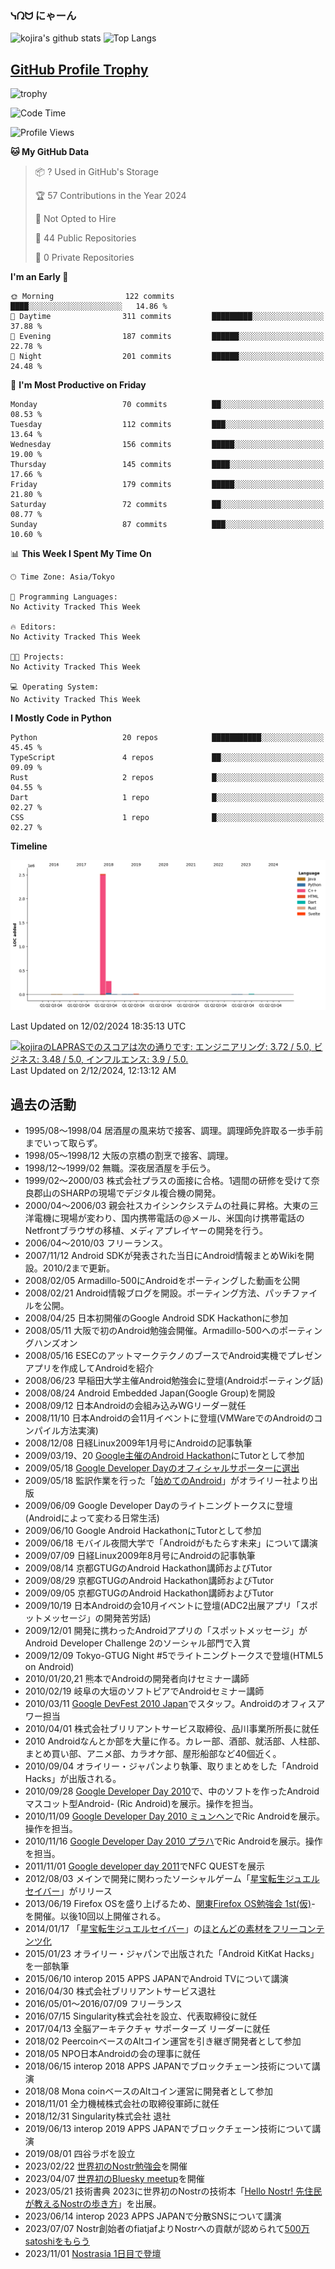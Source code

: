### ᓭᘣᗢ にゃーん

![kojira's github stats](https://github-readme-stats.vercel.app/api?username=kojira&show_icons=true&line_height=24&custom_title=kojira's%20GitHub%20Stats)
![Top Langs](https://github-readme-stats.vercel.app/api/top-langs/?username=kojira&layout=compact&langs_count=8)

## [GitHub Profile Trophy](https://github.com/ryo-ma/github-profile-trophy)
![trophy](https://github-profile-trophy.vercel.app/?username=kojira&theme=onedark)

<!--START_SECTION:waka-->
![Code Time](http://img.shields.io/badge/Code%20Time-0%20secs-blue)

![Profile Views](http://img.shields.io/badge/Profile%20Views-55-blue)

**🐱 My GitHub Data** 

> 📦 ? Used in GitHub's Storage 
 > 
> 🏆 57 Contributions in the Year 2024
 > 
> 🚫 Not Opted to Hire
 > 
> 📜 44 Public Repositories 
 > 
> 🔑 0 Private Repositories 
 > 
**I'm an Early 🐤** 

```text
🌞 Morning                122 commits         ████░░░░░░░░░░░░░░░░░░░░░   14.86 % 
🌆 Daytime                311 commits         █████████░░░░░░░░░░░░░░░░   37.88 % 
🌃 Evening                187 commits         ██████░░░░░░░░░░░░░░░░░░░   22.78 % 
🌙 Night                  201 commits         ██████░░░░░░░░░░░░░░░░░░░   24.48 % 
```
📅 **I'm Most Productive on Friday** 

```text
Monday                   70 commits          ██░░░░░░░░░░░░░░░░░░░░░░░   08.53 % 
Tuesday                  112 commits         ███░░░░░░░░░░░░░░░░░░░░░░   13.64 % 
Wednesday                156 commits         █████░░░░░░░░░░░░░░░░░░░░   19.00 % 
Thursday                 145 commits         ████░░░░░░░░░░░░░░░░░░░░░   17.66 % 
Friday                   179 commits         █████░░░░░░░░░░░░░░░░░░░░   21.80 % 
Saturday                 72 commits          ██░░░░░░░░░░░░░░░░░░░░░░░   08.77 % 
Sunday                   87 commits          ███░░░░░░░░░░░░░░░░░░░░░░   10.60 % 
```


📊 **This Week I Spent My Time On** 

```text
🕑︎ Time Zone: Asia/Tokyo

💬 Programming Languages: 
No Activity Tracked This Week

🔥 Editors: 
No Activity Tracked This Week

🐱‍💻 Projects: 
No Activity Tracked This Week

💻 Operating System: 
No Activity Tracked This Week
```

**I Mostly Code in Python** 

```text
Python                   20 repos            ███████████░░░░░░░░░░░░░░   45.45 % 
TypeScript               4 repos             ██░░░░░░░░░░░░░░░░░░░░░░░   09.09 % 
Rust                     2 repos             █░░░░░░░░░░░░░░░░░░░░░░░░   04.55 % 
Dart                     1 repo              █░░░░░░░░░░░░░░░░░░░░░░░░   02.27 % 
CSS                      1 repo              █░░░░░░░░░░░░░░░░░░░░░░░░   02.27 % 
```



**Timeline**

![Lines of Code chart](https://raw.githubusercontent.com/kojira/kojira/main/assets/bar_graph.png)


 Last Updated on 12/02/2024 18:35:13 UTC
<!--END_SECTION:waka-->

<!--START_SECTION:lapras-card-->
<p ><a href="https://lapras.com/public/kojira" target="_blank" rel="noopener noreferrer"><img alt="kojiraのLAPRASでのスコアは次の通りです: エンジニアリング: 3.72 / 5.0, ビジネス: 3.48 / 5.0, インフルエンス: 3.9 / 5.0." src="https://lapras-card-generator.vercel.app/api/svg?e=3.72&b=3.48&i=3.9&b1=%23020E27&b2=%230E5593&i1=%23030E21&i2=%231688BF&l=ja" width="400" ></a>  
Last Updated on 2/12/2024, 12:13:12 AM</p>
<!--END_SECTION:lapras-card-->

## 過去の活動

- 1995/08〜1998/04 居酒屋の風来坊で接客、調理。調理師免許取る一歩手前までいって取らず。
- 1998/05〜1998/12 大阪の京橋の割烹で接客、調理。
- 1998/12〜1999/02 無職。深夜居酒屋を手伝う。
- 1999/02〜2000/03 株式会社プラスの面接に合格。1週間の研修を受けて奈良郡山のSHARPの現場でデジタル複合機の開発。
- 2000/04〜2006/03 親会社スカイシンクシステムの社員に昇格。大東の三洋電機に現場が変わり、国内携帯電話の@メール、米国向け携帯電話のNetfrontブラウザの移植、メディアプレイヤーの開発を行う。
- 2006/04〜2010/03 フリーランス。
- 2007/11/12 Android SDKが発表された当日にAndroid情報まとめWikiを開設。2010/2まで更新。
- 2008/02/05 Armadillo-500にAndroidをポーティングした動画を公開
- 2008/02/21 Android情報ブログを開設。ポーティング方法、パッチファイルを公開。
- 2008/04/25 日本初開催のGoogle Android SDK Hackathonに参加
- 2008/05/11 大阪で初のAndroid勉強会開催。Armadillo-500へのポーティングハンズオン
- 2008/05/16 ESECのアットマークテクノのブースでAndroid実機でプレゼンアプリを作成してAndroidを紹介
- 2008/06/23 早稲田大学主催Android勉強会に登壇(Androidポーティング話)
- 2008/08/24 Android Embedded Japan(Google Group)を開設
- 2008/09/12 日本Androidの会組み込みWGリーダー就任
- 2008/11/10 日本Androidの会11月イベントに登壇(VMWareでのAndroidのコンパイル方法実演)
- 2008/12/08 日経Linux2009年1月号にAndroidの記事執筆
- 2009/03/19、20 [Google主催のAndroid Hackathon](https://japan.googleblog.com/2009/03/android-hackathon.html)にTutorとして参加
- 2009/05/18 [Google Developer Dayのオフィシャルサポーターに選出](https://bs-android.hatenadiary.org/entry/20090518/1242659719)
- 2009/05/18 監訳作業を行った「[始めてのAndroid](https://www.oreilly.co.jp/books/9784873114095/)」がオライリー社より出版
- 2009/06/09 Google Developer Dayのライトニングトークスに登壇(Androidによって変わる日常生活)
- 2009/06/10 Google Android HackathonにTutorとして参加
- 2009/06/18 モバイル夜間大学で「Androidがもたらす未来」について講演
- 2009/07/09 日経Linux2009年8月号にAndroidの記事執筆
- 2009/08/14 京都GTUGのAndroid Hackathon講師およびTutor
- 2009/08/29 京都GTUGのAndroid Hackathon講師およびTutor
- 2009/09/05 京都GTUGのAndroid Hackathon講師およびTutor
- 2009/10/19 日本Androidの会10月イベントに登壇(ADC2出展アプリ「スポットメッセージ」の開発苦労話)
- 2009/12/01 開発に携わったAndroidアプリの「スポットメッセージ」がAndroid Developer Challenge 2のソーシャル部門で入賞
- 2009/12/09 Tokyo-GTUG Night #5でライトニングトークスで登壇(HTML5 on Android)
- 2010/01/20,21 熊本でAndroidの開発者向けセミナー講師
- 2010/02/19 岐阜の大垣のソフトピアでAndroidセミナー講師
- 2010/03/11 [Google DevFest 2010 Japan](https://japan.googleblog.com/2010/02/devfest-2010-japan.html)でスタッフ。Androidのオフィスアワー担当
- 2010/04/01 株式会社ブリリアントサービス取締役、品川事業所所長に就任
- 2010 Androidなんとか部を大量に作る。カレー部、酒部、就活部、人柱部、まとめ買い部、アニメ部、カラオケ部、屋形船部など40個近く。
- 2010/09/04 オライリー・ジャパンより執筆、取りまとめをした「Android Hacks」が出版される。
- 2010/09/28 [Google Developer Day 2010](https://japan.googleblog.com/2010/09/google-developer-day-2009-japan.html)で、中のソフトを作ったAndroidマスコット型Android- (Ric Android)を展示。操作を担当。
- 2010/11/09 [Google Developer Day 2010 ミュンヘン](https://www.youtube.com/watch?v=IswrkpP4Xf8)でRic Androidを展示。操作を担当。
- 2010/11/16 [Google Developer Day 2010 プラハ](https://www.youtube.com/watch?v=h6m3GWvYXTA)でRic Androidを展示。操作を担当。
- 2011/11/01 [Google developer day 2011](https://developers-jp.googleblog.com/2011/11/google-developer-day-2011-japan.html)でNFC QUESTを展示
- 2012/08/03 メインで開発に関わったソーシャルゲーム「[星宝転生ジュエルセイバー](https://jewel-s.jp/)」がリリース
- 2013/06/19 Firefox OSを盛り上げるため、[関東Firefox OS勉強会 1st(仮)](http://web.archive.org/web/20140326213722/http://atnd.org/events/39556)- を開催。以後10回以上開催される。
- 2014/01/17 「[星宝転生ジュエルセイバー](https://jewel-s.jp/)」の[ほとんどの素材をフリーコンテンツ化](https://gigazine.net/news/20140121-jewelsavior-free-contents/)
- 2015/01/23 オライリー・ジャパンで出版された「Android KitKat Hacks」を一部執筆
- 2015/06/10 interop 2015 APPS JAPANでAndroid TVについて講演
- 2016/04/30 株式会社ブリリアントサービス退社
- 2016/05/01〜2016/07/09 フリーランス
- 2016/07/15 Singularity株式会社を設立、代表取締役に就任
- 2017/04/13 全脳アーキテクチャ サポーターズ リーダーに就任
- 2018/02 PeercoinベースのAltコイン運営を引き継ぎ開発者として参加
- 2018/05 NPO日本Androidの会の理事に就任
- 2018/06/15 interop 2018 APPS JAPANでブロックチェーン技術について講演
- 2018/08 Mona coinベースのAltコイン運営に開発者として参加
- 2018/11/01 全力機械株式会社の取締役軍師に就任
- 2018/12/31 Singularity株式会社 退社
- 2019/06/13 interop 2019 APPS JAPANでブロックチェーン技術について講演
- 2019/08/01 四谷ラボを設立
- 2023/02/22 [世界初のNostr勉強会](https://428lab.connpass.com/event/275748/)を開催
- 2023/04/07 [世界初のBluesky meetup](https://428lab.connpass.com/event/279572/)を開催
- 2023/05/21 技術書典 2023に世界初のNostrの技術本「[Hello Nostr! 先住民が教えるNostrの歩き方](https://techbookfest.org/product/veGeNq1tNkYFfWnZWgEC72?productVariantID=u5RZNM5e77xHH97c65PCx9)」を出展。
- 2023/06/14 interop 2023 APPS JAPANで分散SNSについて講演
- 2023/07/07 Nostr創始者のfiatjafよりNostrへの貢献が認められて[500万satoshiをもらう](https://habla.news/ja/a/naddr1qqyxvepkv33nxdmrqyf8wumn8ghj7ur4wfcxcetsv9njuetnqyxhwumn8ghj7mn0wvhxcmmvqy08wumn8ghj7mn0wd68yttjv4kxz7fwdehkkmm5v9ex7tnrdakszynhwden5te0danxvcmgv95kutnsw43qz9rhwden5te0wfjkccte9ejxzmt4wvhxjmcpzpmhxue69uhkummnw3ezuamfdejsygpm7rrrljungc6q0tuh5hj7ue863q73qlheu4vywtzwhx42a7j9n5psgqqqw4rs046wal)
- 2023/11/01 [Nostrasia 1日目で登壇](https://www.youtube.com/watch?v=l-lP01IbV_Y)
